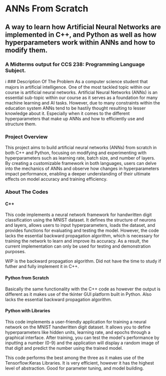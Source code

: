 # ANNs From Scratch 
## A way to learn how Artificial Neural Networks are implemented in C++, and Python as well as how hyperparameters work within ANNs and how to modify them.
### A Midterms output for CCS 238: Programming Language Subject.

:information_source: ### Description Of The Problem
As a computer science student that majors in artificial intelligence. One of the most tackled topic 
within our course is artificial neural networks. Artificial Neural Networks (ANNs) is an essential 
sub-topic within our course as it serves as a foundation for many machine learning and AI tasks. 
However, due to many constraints within the education system ANNs tend to be hastily thought resulting 
to lesser knowledge about it. Especially when it comes to the different hyperparameters that make 
up ANNs and how to efficiently use and structure them.

### Project Overview
This project aims to build artificial neural networks (ANNs) from scratch in both C++ and Python, 
focusing on modifying and experimenting with hyperparameters such as learning rate, batch size, and 
number of layers. By creating a customizable framework in both languages, users can delve into the 
mechanics of ANNs and observe how changes in hyperparameters impact performance, enabling a deeper 
understanding of their ultimate effects on model accuracy and training efficiency.

### About The Codes
#### C++
This code implements a neural network framework for handwritten digit classification using the MNIST 
dataset. It defines the structure of neurons and layers, allows users to input hyperparameters, 
loads the dataset, and provides functions for evaluating and testing the model. However, the code 
lacks the essential backward propagation algorithm, which is necessary for training the network to 
learn and improve its accuracy. As a result, the current implementation can only be used for testing and 
demonstration purposes.

WIP is the backward propagation algorithm. Did not have the time to study if futher and fully implement
it in C++.

#### Python from Scratch
Basically the same functionality with the C++ code as however the output is different as it makes use
of the tkinter GUI platform built in Python. Also lacks the essential backward propagation algorithm. 

#### Python with Libraries
This code implements a user-friendly application for training a neural network on the MNIST handwritten digit 
dataset. It allows you to define hyperparameters like hidden units, learning rate, and epochs through a 
graphical interface.  After training, you can test the model's performance by inputting a number (0-9) 
and the application will display a random image of that digit and predict the number using the trained model.

This code performs the best among the three as it makes use of the Tensorflow:Keras Libraries. It is 
very efficient, however it has the highest level of abstraction. Good for parameter tuning, and model building.
